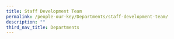 ```yaml
---
title: Staff Development Team
permalink: /people-our-key/Departments/staff-development-team/
description: ""
third_nav_title: Departments
---
```

